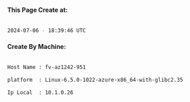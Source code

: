 
   
#### This Page Create at:

```bash

2024-07-06 - 18:39:46 UTC

```

#### Create By Machine:

```bash

Host Name : fv-az1242-951

platform  : Linux-6.5.0-1022-azure-x86_64-with-glibc2.35

Ip Local  : 10.1.0.26

```

